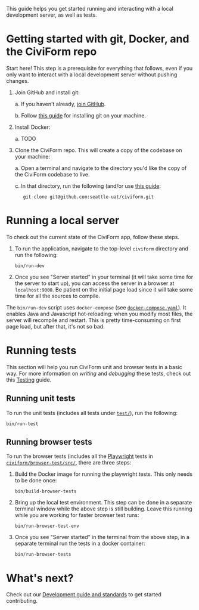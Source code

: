 This guide helps you get started running and interacting with a local development server, as well as tests.

# Getting started with git, Docker, and the CiviForm repo

Start here! This step is a prerequisite for everything that follows, even if you only want to interact with a local development server without pushing changes.

1. Join GitHub and install git:

   a. If you haven't already, [join GitHub](https://github.com/join).

   b. Follow [this guide](https://github.com/git-guides/install-git) for installing git on your machine.

1. Install Docker:

   a. TODO

1. Clone the CiviForm repo. This will create a copy of the codebase on your machine:
  
   a. Open a terminal and navigate to the directory you'd like the copy of the CiviForm codebase to live.

   c. In that directory, run the following (and/or use [this guide](https://docs.github.com/en/github/creating-cloning-and-archiving-repositories/cloning-a-repository):

          git clone git@github.com:seattle-uat/civiform.git


# Running a local server

To check out the current state of the CiviForm app, follow these steps.

1. To run the application, navigate to the top-level `civiform` directory and run the following:

       bin/run-dev

2. Once you see "Server started" in your terminal (it will take some time for the server to start up),
   you can access the server in a browser at `localhost:9000`.
   Be patient on the initial page load since it will take some time for all the sources to compile.

The `bin/run-dev` script uses `docker-compose` (see [`docker-compose.yaml`](https://github.com/seattle-uat/civiform/blob/main/docker-compose.yml)). It enables Java and Javascript hot-reloading: when you modify most files, the server will recompile and restart. This is pretty time-consuming on first page load, but after that, it's not so bad.

# Running tests

This section will help you run CiviForm unit and browser tests in a basic way. For more information on _writing_ and _debugging_ these tests, check out this [Testing](https://github.com/seattle-uat/civiform/wiki/Dev-guide-&-standards#testing) guide.

## Running unit tests

To run the unit tests (includes all tests under [`test/`](https://github.com/seattle-uat/civiform/tree/main/universal-application-tool-0.0.1/test)), run the following:

```
bin/run-test
```

## Running browser tests

To run the browser tests (includes all the [Playwright](https://playwright.dev/) tests in
[`civiform/browser-test/src/`](https://github.com/seattle-uat/civiform/tree/main/browser-test/src),
there are three steps:

1. Build the Docker image for running the playwright tests. This only needs to be done once:

       bin/build-browser-tests

1. Bring up the local test environment. This step can be done in a separate terminal window while the
   above step is still building.
   Leave this running while you are working for faster browser test runs:

       bin/run-browser-test-env

1. Once you see "Server started" in the terminal from the above step, in a separate terminal run the
   tests in a docker container:

       bin/run-browser-tests


# What's next?

Check out our [Development guide and standards](https://github.com/seattle-uat/civiform/wiki/Dev-guide-&-standards) to get started contributing.